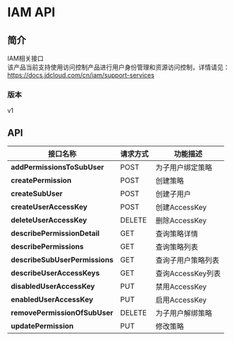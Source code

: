 # IAM API


## 简介
IAM相关接口</br>该产品当前支持使用访问控制产品进行用户身份管理和资源访问控制，详情请见：https://docs.jdcloud.com/cn/iam/support-services


### 版本
v1


## API
|接口名称|请求方式|功能描述|
|---|---|---|
|**addPermissionsToSubUser**|POST|为子用户绑定策略|
|**createPermission**|POST|创建策略|
|**createSubUser**|POST|创建子用户|
|**createUserAccessKey**|POST|创建AccessKey|
|**deleteUserAccessKey**|DELETE|删除AccessKey|
|**describePermissionDetail**|GET|查询策略详情|
|**describePermissions**|GET|查询策略列表|
|**describeSubUserPermissions**|GET|查询子用户策略列表|
|**describeUserAccessKeys**|GET|查询AccessKey列表|
|**disabledUserAccessKey**|PUT|禁用AccessKey|
|**enabledUserAccessKey**|PUT|启用AccessKey|
|**removePermissionOfSubUser**|DELETE|为子用户解绑策略|
|**updatePermission**|PUT|修改策略|
